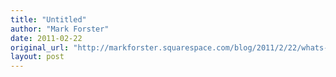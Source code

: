 ```yaml
---
title: "Untitled"
author: "Mark Forster"
date: 2011-02-22
original_url: "http://markforster.squarespace.com/blog/2011/2/22/whats-next-progress-report-2.html"
layout: post
---
```

